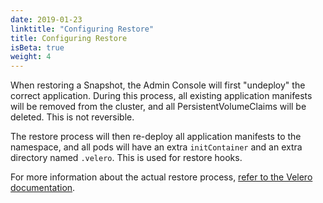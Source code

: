 ```yaml
---
date: 2019-01-23
linktitle: "Configuring Restore"
title: Configuring Restore
isBeta: true
weight: 4
---
```


When restoring a Snapshot, the Admin Console will first "undeploy" the correct application. 
During this process, all existing application manifests will be removed from the cluster, and all PersistentVolumeClaims will be deleted. This is not reversible.

The restore process will then re-deploy all application manifests to the namespace, and all pods will have an extra `initContainer` and an extra directory named `.velero`. This is used for restore hooks.

For more information about the actual restore process, [refer to the Velero documentation](https://velero.io/docs/v1.2.0/restic/#how-backup-and-restore-work-with-restic).
